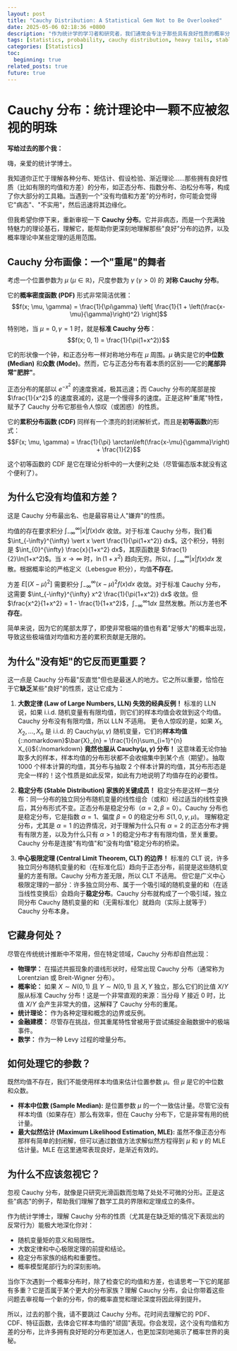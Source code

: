 ```yaml
---
layout: post
title: "Cauchy Distribution: A Statistical Gem Not to Be Overlooked"
date: 2025-05-06 02:18:36 +0800
description: "作为统计学的学习者和研究者，我们通常会专注于那些具有良好性质的概率分布，它们拥有清晰定义的均值和方差，完美契合我们常用的统计工具和强大定理。正是在这种对"良好分布的偏爱下，我曾错误地将 Cauchy 分布——这个以"没有定义的均值和方差"而著称的分布——视为一个仅用于理论反例、缺乏实际价值的病态存在，并因此对其独特而深刻的理论意义有所忽视。如今我意识到，这种忽视是一个巨大的遗憾。Cauchy 分布并非病态，而是概率理论结构中一个至关重要的边界案例，它的缺乏矩特性恰恰深刻地揭示了概率分布尾部行为的极端影响，是理解大数定律、中心极限定理以及整个稳定分布家族的关键。这篇文档，正是写给过去的那个我，以及所有可能因此而低估 Cauchy 分布价值的同行，旨在拨开其表象，展现这个没有均值和方差的对称分布在统计理论中所蕴含的独特魅力和不应被忽视的重要性。"
tags: [statistics, probability, cauchy distribution, heavy tails, stable distribution, law of large numbers, central limit theorem]
categories: [Statistics]
toc:
  beginning: true
related_posts: true
future: true
---
```


# Cauchy 分布：统计理论中一颗不应被忽视的明珠

**写给过去的那个我：**

嗨，亲爱的统计学博士。

我知道你正忙于理解各种分布、矩估计、假设检验、渐近理论……那些拥有良好性质（比如有限的均值和方差）的分布，如正态分布、指数分布、泊松分布等，构成了你大部分的工具箱。当遇到一个"没有均值和方差"的分布时，你可能会觉得它"病态"、"不实用"，然后迅速将其边缘化。

但我希望你停下来，重新审视一下 **Cauchy 分布**。它并非病态，而是一个充满独特魅力的理论基石，理解它，能帮助你更深刻地理解那些"良好"分布的边界，以及概率理论中某些定理的适用范围。

## Cauchy 分布画像：一个"重尾"的舞者

考虑一个位置参数为 $\mu$ ($\mu \in \mathbb{R}$)，尺度参数为 $\gamma$ ($\gamma > 0$) 的 **对称 Cauchy 分布**。

它的**概率密度函数 (PDF)** 形式非常简洁优雅：
$$f(x; \mu, \gamma) = \frac{1}{\pi\gamma} \left[ \frac{1}{1 + \left(\frac{x-\mu}{\gamma}\right)^2} \right]$$

特别地，当 $\mu = 0, \gamma = 1$ 时，就是**标准 Cauchy 分布**：
$$f(x; 0, 1) = \frac{1}{\pi(1+x^2)}$$

它的形状像一个钟，和正态分布一样对称地分布在 $\mu$ 周围。$\mu$ 确实是它的**中位数 (Median)** 和**众数 (Mode)**。然而，它与正态分布有着本质的区别——它的**尾部异常"肥胖"**。

正态分布的尾部以 $e^{-x^2}$ 的速度衰减，极其迅速；而 Cauchy 分布的尾部是按 $\frac{1}{x^2}$ 的速度衰减的，这是一个慢得多的速度。正是这种"重尾"特性，赋予了 Cauchy 分布它那些令人惊叹（或困惑）的性质。

它的**累积分布函数 (CDF)** 同样有一个漂亮的封闭解析式，而且是**初等函数**的形式：
$$F(x; \mu, \gamma) = \frac{1}{\pi} \arctan\left(\frac{x-\mu}{\gamma}\right) + \frac{1}{2}$$

这个初等函数的 CDF 是它在理论分析中的一大便利之处（尽管偏态版本就没有这个便利了）。

## 为什么它没有均值和方差？

这是 Cauchy 分布最出名、也是最容易让人"嫌弃"的性质。

均值的存在要求积分 $\int_{-\infty}^{\infty} \vert x \vert f(x) dx$ 收敛。对于标准 Cauchy 分布，我们看 $\int_{-\infty}^{\infty} \vert x \vert \frac{1}{\pi(1+x^2)} dx$。这个积分，特别是 $\int_{0}^{\infty} \frac{x}{1+x^2} dx$，其原函数是 $\frac{1}{2}\ln(1+x^2)$。当 $x \to \infty$ 时，$\ln(1+x^2)$ 趋向无穷。所以，$\int_{-\infty}^{\infty} \vert x \vert f(x) dx$ 发散。根据概率论的严格定义（Lebesgue 积分），均值**不存在**。

方差 $E[(X-\mu)^2]$ 需要积分 $\int_{-\infty}^{\infty} (x-\mu)^2 f(x) dx$ 收敛。对于标准 Cauchy 分布，这需要 $\int_{-\infty}^{\infty} x^2 \frac{1}{\pi(1+x^2)} dx$ 收敛。但 $\frac{x^2}{1+x^2} = 1 - \frac{1}{1+x^2}$，$\int_{-\infty}^{\infty} 1 dx$ 显然发散。所以方差也**不存在**。

简单来说，因为它的尾部太厚了，即使非常极端的值也有着"足够大"的概率出现，导致这些极端值对均值和方差的累积贡献是无限的。

## 为什么"没有矩"的它反而更重要？

这一点是 Cauchy 分布最"反直觉"但也是最迷人的地方。它之所以重要，恰恰在于它**缺乏**某些"良好"的性质，这让它成为：

1.  **大数定律 (Law of Large Numbers, LLN) 失效的经典反例！**
    标准的 LLN 说，如果 i.i.d. 随机变量有有限均值，则它们的样本均值会收敛到这个均值。Cauchy 分布没有有限均值，所以 LLN 不适用。
    更令人惊叹的是，如果 $X_1, X_2, \dots, X_n$ 是 i.i.d. 的 Cauchy$(\mu, \gamma)$ 随机变量，它们的**样本均值** {::nomarkdown}$\bar{X}_{n} = \frac{1}{n}\sum_{i=1}^{n} X_{i}${:/nomarkdown} **竟然也服从 Cauchy$(\mu, \gamma)$ 分布！**
    这意味着无论你抽取多大的样本，样本均值的分布形状都不会收缩集中到某个点（期望）。抽取 1000 个样本计算的均值，其分布与抽取 2 个样本计算的均值，其分布形态是完全一样的！这个性质是如此反常，如此有力地说明了均值存在的必要性。

2.  **稳定分布 (Stable Distribution) 家族的关键成员！**
    稳定分布是这样一类分布：同一分布的独立同分布随机变量的线性组合（或和）经过适当的线性变换后，其分布形式不变。正态分布是稳定分布（$\alpha=2, \beta=0$）。Cauchy 分布也是稳定分布，它是指数 $\alpha=1$、偏度 $\beta=0$ 的稳定分布 $S(1, 0, \gamma, \mu)$。
    理解稳定分布，尤其是 $\alpha=1$ 的边界情况，对于理解为什么只有 $\alpha=2$ 的正态分布才拥有有限方差，以及为什么只有 $\alpha > 1$ 的稳定分布才有有限均值，至关重要。Cauchy 分布是连接"有均值"和"没有均值"稳定分布的桥梁。

3.  **中心极限定理 (Central Limit Theorem, CLT) 的边界！**
    标准的 CLT 说，许多独立同分布随机变量的和（在标准化后）趋向于正态分布，前提是这些随机变量的方差有限。Cauchy 分布方差无限，所以 CLT 不适用。
    但它是广义中心极限定理的一部分：许多独立同分布、属于一个吸引域的随机变量的和（在适当线性变换后）会趋向于**稳定分布**。Cauchy 分布就构成了一个吸引域，独立同分布 Cauchy 随机变量的和（无需标准化）就趋向（实际上就等于）Cauchy 分布本身。

## 它藏身何处？

尽管在传统统计推断中不常用，但在特定领域，Cauchy 分布却自然出现：

- **物理学：** 在描述共振现象的谱线形状时，经常出现 Cauchy 分布（通常称为 Lorentzian 或 Breit-Wigner 分布）。
- **概率论：** 如果 $X \sim N(0, 1)$ 且 $Y \sim N(0, 1)$ 且 $X, Y$ 独立，那么它们的比值 $X/Y$ 服从标准 Cauchy 分布！这是一个非常直观的来源：当分母 $Y$ 接近 0 时，比值 $X/Y$ 会产生非常大的值，这解释了 Cauchy 分布的重尾。
- **统计理论：** 作为各种定理和概念的边界或反例。
- **金融建模：** 尽管存在挑战，但其重尾特性曾被用于尝试捕捉金融数据中的极端事件。
- **数学：** 作为一种 Levy 过程的增量分布。

## 如何处理它的参数？

既然均值不存在，我们不能使用样本均值来估计位置参数 $\mu$。但 $\mu$ 是它的中位数和众数。

- **样本中位数 (Sample Median):** 是位置参数 $\mu$ 的一个一致估计量。尽管它没有样本均值（如果存在）那么有效率，但在 Cauchy 分布下，它是非常有用的统计量。
- **最大似然估计 (Maximum Likelihood Estimation, MLE):** 虽然不像正态分布那样有简单的封闭解，但可以通过数值方法求解似然方程得到 $\mu$ 和 $\gamma$ 的 MLE 估计量。MLE 在这里通常表现良好，是渐近有效的。

## 为什么不应该忽视它？

忽视 Cauchy 分布，就像是只研究光滑函数而忽略了处处不可微的分形。正是这些"病态"的例子，帮助我们理解了数学工具的界限和定理成立的条件。

作为统计学博士，理解 Cauchy 分布的性质（尤其是在缺乏矩的情况下表现出的反常行为）能极大地深化你对：

- 随机变量矩的意义和局限性。
- 大数定律和中心极限定理的前提和结论。
- 稳定分布家族的结构和重要性。
- 概率模型尾部行为的深刻影响。

当你下次遇到一个概率分布时，除了检查它的均值和方差，也请思考一下它的尾部有多重？它是否属于某个更大的分布家族？理解 Cauchy 分布，会让你带着这些问题去审视每一个新的分布，你的概率直觉和理论深度将因此得到提升。

所以，过去的那个我，请不要跳过 Cauchy 分布。花时间去理解它的 PDF、CDF、特征函数，去体会它样本均值的"顽固"表现。你会发现，这个没有均值和方差的分布，比许多拥有良好矩的分布更加迷人，也更加深刻地揭示了概率世界的奥秘。
